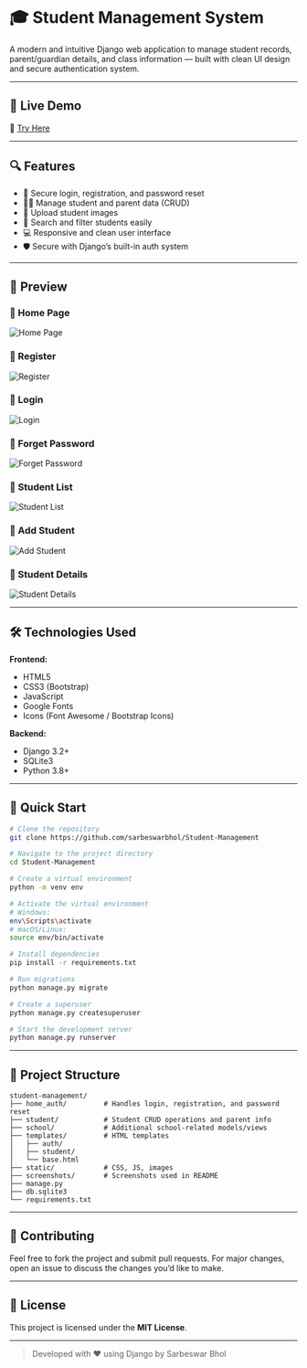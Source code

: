 
# 🎓 Student Management System

A modern and intuitive Django web application to manage student records, parent/guardian details, and class information — built with clean UI design and secure authentication system.

---

## 🎯 Live Demo

🔗 [Try Here](#)  
<!-- Replace # with your live link if deployed -->

---

## 🔍 Features

* 🔐 Secure login, registration, and password reset
* 👩‍🎓 Manage student and parent data (CRUD)
* 📸 Upload student images
* 🔎 Search and filter students easily
* 💻 Responsive and clean user interface
* 🛡️ Secure with Django’s built-in auth system

---

## 📸 Preview

### 🔹 Home Page
![Home Page](screenshots/127.0.0.1_8000_(Nest%20Hub%20Max).png)

### 🔹 Register  
![Register](screenshots/127.0.0.1_8000_authentication_signup_(Nest%20Hub%20Max).png)

### 🔹 Login  
![Login](screenshots/127.0.0.1_8000_authentication_login_(Nest%20Hub%20Max).png)

### 🔹 Forget Password  
![Forget Password](screenshots/127.0.0.1_8000_authentication_forgot-password_(Nest%20Hub%20Max).png)

### 🔹 Student  List 
![Student List](screenshots/127.0.0.1_8000_student_(Nest%20Hub%20Max).png)

### 🔹 Add Student  
![Add Student](screenshots/127.0.0.1_8000_student_add_(Nest%20Hub%20Max).png)


### 🔹 Student Details  
![Student Details](screenshots/127.0.0.1_8000_student_students_faa(Nest%20Hub%20Max).png)

---

## 🛠️ Technologies Used

**Frontend:**
- HTML5
- CSS3 (Bootstrap)
- JavaScript
- Google Fonts
- Icons (Font Awesome / Bootstrap Icons)

**Backend:**
- Django 3.2+
- SQLite3
- Python 3.8+

---

## 🚀 Quick Start

```bash
# Clone the repository
git clone https://github.com/sarbeswarbhol/Student-Management

# Navigate to the project directory
cd Student-Management

# Create a virtual environment
python -m venv env

# Activate the virtual environment
# Windows:
env\Scripts\activate
# macOS/Linux:
source env/bin/activate

# Install dependencies
pip install -r requirements.txt

# Run migrations
python manage.py migrate

# Create a superuser
python manage.py createsuperuser

# Start the development server
python manage.py runserver
````

---

## 📁 Project Structure

```
student-management/
├── home_auth/         # Handles login, registration, and password reset
├── student/           # Student CRUD operations and parent info
├── school/            # Additional school-related models/views
├── templates/         # HTML templates
│   ├── auth/
│   ├── student/
│   └── base.html
├── static/            # CSS, JS, images
├── screenshots/       # Screenshots used in README
├── manage.py
├── db.sqlite3
└── requirements.txt
```

---

## 🤝 Contributing

Feel free to fork the project and submit pull requests. For major changes, open an issue to discuss the changes you’d like to make.

---

## 📄 License

This project is licensed under the **MIT License**.

---

> Developed with ❤️ using Django by Sarbeswar Bhol